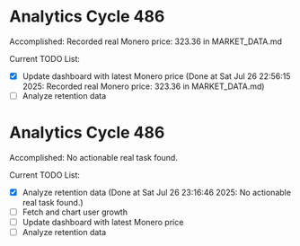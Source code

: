 # Analytics Cycle 486

Accomplished: Recorded real Monero price: 323.36 in MARKET_DATA.md

Current TODO List:

- [x] Update dashboard with latest Monero price  (Done at Sat Jul 26 22:56:15 2025: Recorded real Monero price: 323.36 in MARKET_DATA.md)
- [ ] Analyze retention data

# Analytics Cycle 486

Accomplished: No actionable real task found.

Current TODO List:

- [x] Analyze retention data  (Done at Sat Jul 26 23:16:46 2025: No actionable real task found.)
- [ ] Fetch and chart user growth
- [ ] Update dashboard with latest Monero price
- [ ] Analyze retention data
